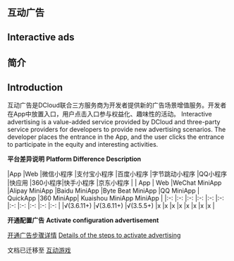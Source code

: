 ## 互动广告
## Interactive ads

## 简介
## Introduction

互动广告是DCloud联合三方服务商为开发者提供新的广告场景增值服务。开发者在App中放置入口，用户点击入口参与权益化、趣味性的活动。
Interactive advertising is a value-added service provided by DCloud and three-party service providers for developers to provide new advertising scenarios. The developer places the entrance in the App, and the user clicks the entrance to participate in the equity and interesting activities.


**平台差异说明**
**Platform Difference Description**

|App				|Web				|微信小程序	|支付宝小程序	|百度小程序	|字节跳动小程序	|QQ小程序	|快应用	|360小程序|快手小程序	|京东小程序	|
| App | Web |WeChat MiniApp |Alipay MiniApp |Baidu MiniApp |Byte Beat MiniApp |QQ MiniApp | QuickApp |360 MiniApp| Kuaishou MiniApp MiniApp |
|:-:				|:-:				|:-:				|:-:					|:-:				|:-:						|:-:			|:-:		|:-:			|:-:				|:-:				|
|√(3.6.11+)	|√(3.6.11+)	|√(3.5.5+)	|x						|x					|x							|x				|x			|x				|x					|x					|


**开通配置广告**
**Activate configuration advertisement**

[开通广告步骤详情](https://uniapp.dcloud.net.cn/uni-ad.html#start)
[Details of the steps to activate advertising](https://uniapp.dcloud.net.cn/uni-ad.html#start)


文档已迁移至 [互动游戏](https://uniapp.dcloud.net.cn/uni-ad/interactive.md)
